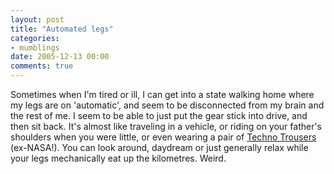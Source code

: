 ```yaml
---
layout: post
title: "Automated legs"
categories:
- mumblings
date: 2005-12-13 00:00
comments: true
---
```


<p>Sometimes when I'm tired or ill, I can get into a state walking home where my legs are on 'automatic', and seem to be disconnected from my brain and the rest of me. I seem to be able to just put the gear stick into drive, and then sit back. It's almost like traveling in a vehicle, or riding on your father's shoulders when you were little, or even wearing a pair of <a href="http://www.amazon.com/exec/obidos/tg/detail/-/B00004W3HD/104-5799565-5707143?v=glance">Techno Trousers</a> (ex-NASA!). You can look around, daydream or just generally relax while your legs mechanically eat up the kilometres. Weird.</p>




